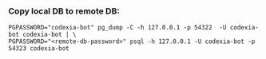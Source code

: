 ### Copy local DB to remote DB:

```
PGPASSWORD="codexia-bot" pg_dump -C -h 127.0.0.1 -p 54322  -U codexia-bot codexia-bot | \
PGPASSWORD="<remote-db-password>" psql -h 127.0.0.1 -U codexia-bot -p 54323 codexia-bot
```
